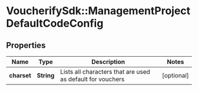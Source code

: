 # VoucherifySdk::ManagementProjectDefaultCodeConfig

## Properties

| Name | Type | Description | Notes |
| ---- | ---- | ----------- | ----- |
| **charset** | **String** | Lists all characters that are used as default for vouchers | [optional] |

